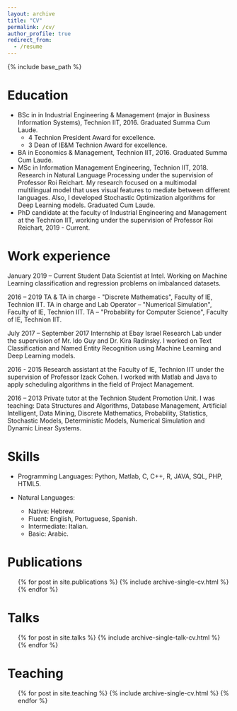 ```yaml
---
layout: archive
title: "CV"
permalink: /cv/
author_profile: true
redirect_from:
  - /resume
---
```


{% include base_path %}

Education
======
* BSc in in Industrial Engineering & Management (major in Business Information Systems), Technion IIT, 2016. Graduated Summa Cum Laude.
  * 4 Technion President Award for excellence.
  * 3 Dean of IE&M Technion Award for excellence.
* BA in Economics & Management, Technion IIT, 2016. Graduated Summa Cum Laude.
* MSc in Information Management Engineering, Technion IIT, 2018. Research in Natural Language Processing under the supervision of Professor Roi Reichart. My research focused on a multimodal multilingual model that uses visual features to mediate between different languages. Also, I developed Stochastic Optimization algorithms for Deep Learning models. Graduated Cum Laude.
* PhD candidate at the faculty of Industrial Engineering and Management at the Technion IIT, working under the supervision of Professor Roi Reichart, 2019 - Current.

Work experience
======
January 2019 – Current
Student Data Scientist at Intel. Working on Machine Learning classification and regression problems on imbalanced datasets.

2016 – 2019
TA & TA in charge - "Discrete Mathematics", Faculty of IE, Technion IIT.
TA in charge and Lab Operator – "Numerical Simulation", Faculty of IE, Technion IIT.
TA – "Probability for Computer Science", Faculty of IE, Technion IIT.

July 2017 – September 2017
Internship at Ebay Israel Research Lab under the supervision of Mr. Ido Guy and Dr. Kira Radinsky. I worked on Text Classification and Named Entity Recognition using Machine Learning and Deep Learning models. 

2016 - 2015
Research assistant at the Faculty of IE, Technion IIT under the supervision of Professor Izack Cohen. I worked with Matlab and Java to apply scheduling algorithms in the field of Project Management.

2016 – 2013
Private tutor at the Technion Student Promotion Unit. I was teaching: Data Structures and Algorithms, Database Management, Artificial Intelligent, Data Mining, Discrete Mathematics, Probability, Statistics, Stochastic Models, Deterministic Models, Numerical Simulation and Dynamic Linear Systems.

Skills
======
* Programming Languages: Python, Matlab, C, C++, R, JAVA, SQL, PHP, HTML5.

* Natural Languages:
  * Native: Hebrew.
  * Fluent: English, Portuguese, Spanish.
  * Intermediate: Italian.
  * Basic: Arabic.

Publications
======
  <ul>{% for post in site.publications %}
    {% include archive-single-cv.html %}
  {% endfor %}</ul>
  
Talks
======
  <ul>{% for post in site.talks %}
    {% include archive-single-talk-cv.html %}
  {% endfor %}</ul>
  
Teaching
======
  <ul>{% for post in site.teaching %}
    {% include archive-single-cv.html %}
  {% endfor %}</ul>
  

